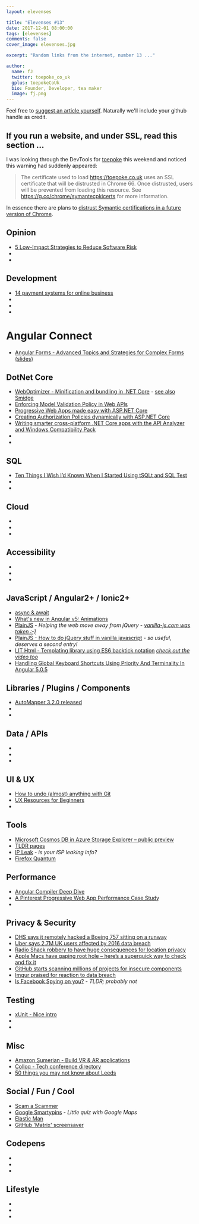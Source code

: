 ```yaml
---
layout: elevenses

title: "Elevenses #13"
date: 2017-12-01 08:00:00
tags: [elevenses]
comments: false
cover_image: elevenses.jpg

excerpt: "Random links from the internet, number 13 ..."

author:
  name: fJ
  twitter: toepoke_co_uk
  gplus: toepokeCoUk
  bio: Founder, Developer, tea maker
  image: fj.png
---
```


Feel free to [suggest an article yourself](https://github.com/toepoke/toepoke.github.io/issues).  Naturally we'll include your github handle as credit.

## If you run a website, and under SSL, read this section ...
I was looking through the DevTools for [toepoke](https://toepoke.co.uk) this weekend and noticed this warning had suddenly appeared:
> The certificate used to load https://toepoke.co.uk uses an SSL certificate that will be distrusted in Chrome 66. Once distrusted, users will be prevented from loading this resource. See https://g.co/chrome/symantecpkicerts for more information.

In essence there are plans to [distrust Symantic certifications in a future version of Chrome](https://security.googleblog.com/2017/09/chromes-plan-to-distrust-symantec.html).

## Opinion
* [5 Low-Impact Strategies to Reduce Software Risk](https://blog.submain.com/reduce-software-risk/)
* []()
* []()

## Development
* [14 payment systems for online business](https://dev.to/iriskatastic/14-payment-systems-for-online-business-ba5)
* []()
* []()
* []()

# Angular Connect
* [Angular Forms - Advanced Topics and Strategies for Complex Forms (slides)](https://docs.google.com/presentation/d/e/2PACX-1vTS20UdnMGqA3ecrv7ww_7CDKQM8VgdH2tbHl94aXgEsYQ2cyjq62ydU3e3ZF_BaQ64kMyQa0INe2oI/pub?start=false&loop=false&delayms=3000&slide=id.p )

## DotNet Core
* [WebOptimizer - Minification and bundling in .NET Core](https://www.hanselman.com/blog/WebOptimizerABundlerAndMinifierForASPNETCore.aspx) - [see also Smidge](https://www.hanselman.com/blog/LightweightBundlingMinifyingAndCompressionForCSSAndJavaScriptWithASPNETCoreAndSmidge.aspx)
* [Enforcing Model Validation Policy in Web APIs](https://ardalis.com/enforcing-model-validation-policy-in-web-apis)
* [Progressive Web Apps made easy with ASP.NET Core](https://madskristensen.net/blog/progressive-web-apps-made-easy-with-aspnet-core/)
* [Creating Authorization Policies dynamically with ASP.NET Core](https://www.jerriepelser.com/blog/creating-dynamic-authorization-policies-aspnet-core/)
* [Writing smarter cross-platform .NET Core apps with the API Analyzer and Windows Compatibility Pack](https://www.hanselman.com/blog/WritingSmarterCrossplatformNETCoreAppsWithTheAPIAnalyzerAndWindowsCompatibilityPack.aspx)
* []()
* []()

## SQL
* [Ten Things I Wish I’d Known When I Started Using tSQLt and SQL Test](https://www.red-gate.com/simple-talk/sql/sql-tools/ten-things-i-wish-id-known-when-i-started-using-tsqlt-and-sql-test/)
* []()
* []()

## Cloud
* []()
* []()
* []()

## Accessibility
* []()
* []()
* []()

## JavaScript / Angular2+ / Ionic2+
* [async & await](https://davidwalsh.name/async-await)
* [What's new in Angular v5: Animations](https://netbasal.com/whats-new-in-angular-v5-animations-274ee7ac78c6)
* [PlainJS](https://plainjs.com/) - *Helping the web move away from jQuery* - *[vanilla-js.com was taken :-)](http://vanilla-js.com/)*
* [PlainJS - How to do jQuery stuff in vanilla javascript](https://plainjs.com/javascript/) - *so useful, deserves a second entry!*
* [LIT Html - Templating library using ES6 backtick notation](https://github.com/PolymerLabs/lit-html/blob/master/README.md) *[check out the video too](https://www.youtube.com/watch?v=ruql541T7gc)*
* [Handling Global Keyboard Shortcuts Using Priority And Terminality In Angular 5.0.5](https://www.bennadel.com/blog/3382-handling-global-keyboard-shortcuts-using-priority-and-terminality-in-angular-5-0-5.htm)

## Libraries / Plugins / Components
* [AutoMapper 3.2.0 released](https://jimmybogard.com/automapper-6-2-0-released/)
* []()
* []()

## Data / APIs
* []()
* []()
* []()

## UI & UX
* [How to undo (almost) anything with Git](https://github.com/blog/2019-how-to-undo-almost-anything-with-git)
* [UX Resources for Beginners](http://jessicaivins.net/ux-resources-for-beginners)
* []()

## Tools
* [Microsoft Cosmos DB in Azure Storage Explorer – public preview](https://azure.microsoft.com/en-us/blog/microsoft-cosmos-db-in-azure-storage-explorer/)
* [TLDR pages](http://tldr.sh/)
* [IP Leak](https://ipleak.net) - *is your ISP leaking info?*
* [Firefox Quantum](https://www.mozilla.org/en-GB/firefox)

## Performance
* [Angular Compiler Deep Dive](https://blog.angularindepth.com/a-deep-deep-deep-deep-deep-dive-into-the-angular-compiler-5379171ffb7a)
* [A Pinterest Progressive Web App Performance Case Study](https://medium.com/@addyosmani/a-pinterest-progressive-web-app-performance-case-study-3bd6ed2e6154)
* []()

## Privacy & Security
* [DHS says it remotely hacked a Boeing 757 sitting on a runway](https://nakedsecurity.sophos.com/2017/11/15/dhs-says-it-remotely-hacked-a-boeing-757-sitting-on-a-runway/)
* [Uber says 2.7M UK users affected by 2016 data breach](https://techcrunch.com/2017/11/29/uber-says-2-7m-uk-users-affected-by-2016-data-breach)
* [Radio Shack robbery to have huge consequences for location privacy](https://nakedsecurity.sophos.com/2017/11/29/radio-shack-robbery-to-have-huge-consequences-for-location-privacy/)
* [Apple Macs have gaping root hole – here’s a superquick way to check and fix it](https://nakedsecurity.sophos.com/2017/11/28/apple-macs-have-gaping-root-hole-heres-a-superquick-way-to-check-and-fix-it/)
* [GitHub starts scanning millions of projects for insecure components](https://nakedsecurity.sophos.com/2017/11/21/github-starts-scanning-millions-of-projects-for-insecure-components/)
* [Imgur praised for reaction to data breach](https://www.enterprisetimes.co.uk/2017/11/27/imgur-praised-reaction-data-breach/)
* [Is Facebook Spying on you?](https://gimletmedia.com/episode/109-facebook-spying) - *TLDR; probably not*

## Testing
* [xUnit - Nice intro](https://andrewlock.net/creating-parameterised-tests-in-xunit-with-inlinedata-classdata-and-memberdata/)
* []()
* []()

## Misc
* [Amazon Sumerian - Build VR & AR applications](https://aws.amazon.com/sumerian)
* [Colloq - Tech conference directory](https://colloq.io/)
* [50 things you may not know about Leeds](https://leeds-list.com/culture/things-you-probably-dont-know-about-leeds)

## Social / Fun / Cool
* [Scam a Scammer](https://www.rescam.org)
* [Google Smartypins](https://smartypins.withgoogle.com/) - *Little quiz with Google Maps*
* [Elastic Man](http://www.adultswim.com/etcetera/elastic-man/)
* [GitHub 'Matrix' screensaver](http://winterbe.github.io/github-matrix-screensaver)

## Codepens
* []()
* []()
* []()

## Lifestyle
* []()
* []()
* []()

